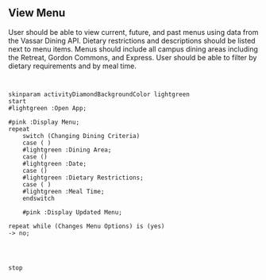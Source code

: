 ## View Menu

User should be able to view current, future, and past menus using data from the Vassar Dining API. Dietary restrictions and descriptions should be listed next to menu items. Menus should include all campus dining areas including the Retreat, Gordon Commons, and Express. User should be able to filter by dietary requirements and by meal time.

```plantuml


skinparam activityDiamondBackgroundColor lightgreen
start
#lightgreen :Open App;

#pink :Display Menu;
repeat
    switch (Changing Dining Criteria)
    case ( )
    #lightgreen :Dining Area;
    case ()
    #lightgreen :Date;
    case ()
    #lightgreen :Dietary Restrictions;  
    case ( )
    #lightgreen :Meal Time;
    endswitch

    #pink :Display Updated Menu;

repeat while (Changes Menu Options) is (yes)
-> no;




stop
```
